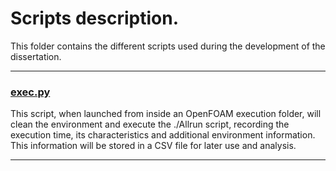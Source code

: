 # Scripts description.

This folder contains the different scripts used during the development of the dissertation.

 ---
### [exec.py](https://github.com/MarioMartReq/OF-Dissertation/blob/master/Scripts/exec.py)

This script, when launched from inside an OpenFOAM execution folder, will clean the environment and execute the ./Allrun script, recording the execution time, its characteristics and additional environment information. This information will be stored in a CSV file for later use and analysis.



---

